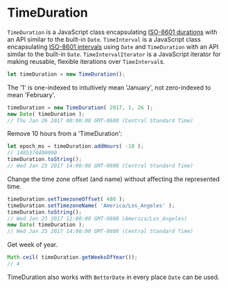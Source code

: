 # TimeDuration
`TimeDuration` is a JavaScript class encapsulating [ISO-8601 durations](https://en.wikipedia.org/wiki/ISO_8601#Durations) with an API similar to the built-in `Date`.
`TimeInterval` is a JavaScript class encapsulating [ISO-8601 intervals](https://en.wikipedia.org/wiki/ISO_8601#Time_intervals) using `Date` and `TimeDuration` with an API similar to the built-in `Date`.
`TimeIntervalIterator` is a JavaScript iterator for making reusable, flexible iterations over `TimeInterval`s.
```JavaScript
let timeDuration = new TimeDuration();
```
The '1' is one-indexed to intuitively mean 'January', not zero-indexed to mean 'February'.
```JavaScript
timeDuration = new TimeDuration( 2017, 1, 26 );
new Date( timeDuration );
// Thu Jan 26 2017 00:00:00 GMT-0600 (Central Standard Time)
```
Remove 10 hours from a 'TimeDuration':
```JavaScript
let epoch_ms = timeDuration.addHours( -10 );
// 1485374400000
timeDuration.toString();
// Wed Jan 25 2017 14:00:00 GMT-0600 (Central Standard Time)
```
Change the time zone offset (and name) without affecting the represented time.
```JavaScript
timeDuration.setTimezoneOffset( 480 );
timeDuration.setTimezoneName( 'America/Los_Angeles' );
timeDuration.toString();
// Wed Jan 25 2017 12:00:00 GMT-0800 (America/Los_Angeles)
new Date( timeDuration );
// Wed Jan 25 2017 14:00:00 GMT-0600 (Central Standard Time)
```
Get week of year.
```JavaScript
Math.ceil( timeDuration.getWeeksOfYear());
// 4
```
TimeDuration also works with `BetterDate` in every place `Date` can be used.

